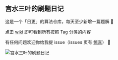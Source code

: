 ## 宫水三叶的刷题日记

这是一个「日更」的算法仓库，每天至少新增一篇题解 🤣

点击 [wiki](https://github.com/SharingSource/LogicStack-LeetCode/wiki) 即可看到所有按照 Tag 分类的内容 

有任何问题欢迎你给我提 issue（issues 页有 [惊喜](https://github.com/SharingSource/LogicStack-LeetCode/issues/5)） 🤣

![宫水三叶的刷题日记](https://s1.ax1x.com/2023/06/25/pCN6HOJ.png)


